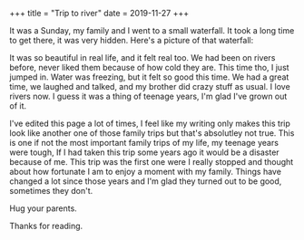 +++
title = "Trip to river"
date = 2019-11-27
+++

It was a Sunday, my family and I went to a small waterfall. It took a long time to get there, it was very hidden. Here's a picture of that waterfall:

It was so beautiful in real life, and it felt real too. We had been on rivers before, never liked them because of how cold they are. This time tho, I just jumped in. Water was freezing, but it felt so good this time. We had a great time, we laughed and talked, and my brother did crazy stuff as usual. I love rivers now. I guess it was a thing of teenage years, I'm glad I've grown out of it.

I've edited this page a lot of times, I feel like my writing only makes this trip look like another one of those family trips but that's absolutley not true. This is one if not the most important family trips of my life, my teenage years were tough, If I had taken this trip some years ago it would be a disaster because of me. This trip was the first one were I really stopped and thought about how fortunate I am to enjoy a moment with my family. Things have changed a lot since those years and I'm glad they turned out to be good, sometimes they don't.

Hug your parents.

Thanks for reading.
